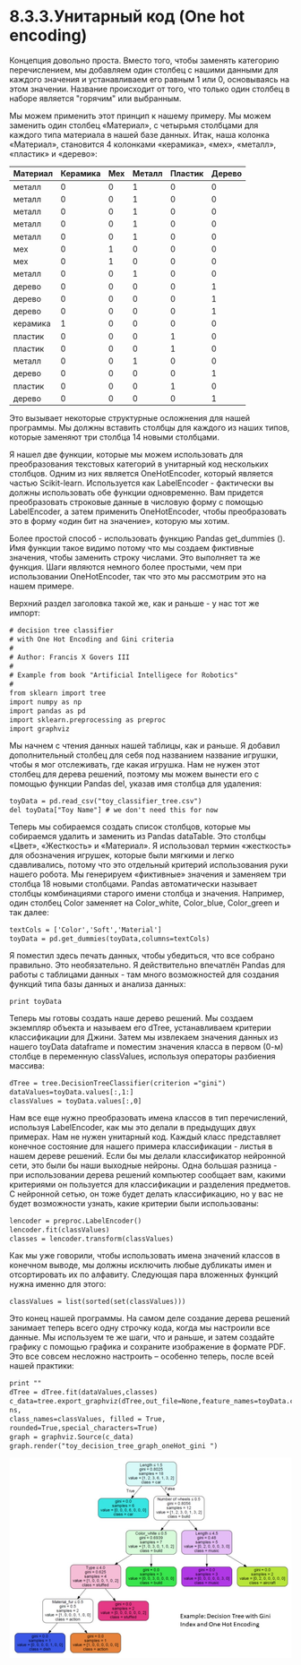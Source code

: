 # 8.3.3.Унитарный код \(One hot encoding\)

Концепция довольно проста. Вместо того, чтобы заменять категорию перечислением, мы добавляем один столбец с нашими данными для каждого значения и устанавливаем его равным 1 или 0, основываясь на этом значении. Название происходит от того, что только один столбец в наборе является "горячим" или выбранным.

Мы можем применить этот принцип к нашему примеру. Мы можем заменить один столбец «Материал», с четырьмя столбцами для каждого типа материала в нашей базе данных. Итак, наша колонка «Материал», становится 4 колонками «керамика», «мех», «металл», «пластик» и «дерево»:

| Материал | Керамика | Мех | Металл | Пластик | Дерево |
| :--- | :--- | :--- | :--- | :--- | :--- |
| металл | 0 | 0 | 1 | 0 | 0 |
| металл | 0 | 0 | 1 | 0 | 0 |
| металл | 0 | 0 | 1 | 0 | 0 |
| металл | 0 | 0 | 1 | 0 | 0 |
| металл | 0 | 0 | 1 | 0 | 0 |
| мех | 0 | 1 | 0 | 0 | 0 |
| мех | 0 | 1 | 0 | 0 | 0 |
| металл | 0 | 0 | 1 | 0 | 0 |
| дерево | 0 | 0 | 0 | 0 | 1 |
| дерево | 0 | 0 | 0 | 0 | 1 |
| дерево | 0 | 0 | 0 | 0 | 1 |
| керамика | 1 | 0 | 0 | 0 | 0 |
| пластик | 0 | 0 | 0 | 1 | 0 |
| пластик | 0 | 0 | 0 | 1 | 0 |
| металл | 0 | 0 | 1 | 0 | 0 |
| дерево | 0 | 0 | 0 | 0 | 1 |
| пластик | 0 | 0 | 0 | 1 | 0 |
| дерево | 0 | 0 | 0 | 0 | 1 |


  
Это вызывает некоторые структурные осложнения для нашей программы. Мы должны вставить столбцы для каждого из наших типов, которые заменяют три столбца 14 новыми столбцами.

Я нашел две функции, которые мы можем использовать для преобразования текстовых категорий в унитарный код нескольких столбцов. Одним из них является OneHotEncoder, который является частью Scikit-learn. Используется как LabelEncoder - фактически вы должны использовать обе функции одновременно. Вам придется преобразовать строковые данные в числовую форму с помощью LabelEncoder, а затем применить OneHotEncoder, чтобы преобразовать это в форму «один бит на значение», которую мы хотим.

Более простой способ - использовать функцию Pandas get\_dummies \(\). Имя функции такое видимо потому что мы создаем фиктивные значения, чтобы заменить строку числами. Это выполняет та же функция. Шаги являются немного более простыми, чем при использовании OneHotEncoder, так что это мы рассмотрим это на нашем примере.

Верхний раздел заголовка такой же, как и раньше - у нас тот же импорт:

```text
# decision tree classifier
# with One Hot Encoding and Gini criteria
#
# Author: Francis X Govers III
#
# Example from book "Artificial Intelligece for Robotics"
#
from sklearn import tree
import numpy as np
import pandas as pd
import sklearn.preprocessing as preproc
import graphviz
```

Мы начнем с чтения данных нашей таблицы, как и раньше. Я добавил дополнительный столбец для себя под названием название игрушки, чтобы я мог отслеживать, где какая игрушка. Нам не нужен этот столбец для дерева решений, поэтому мы можем вынести его с помощью функции Pandas del, указав имя столбца для удаления:

```text
toyData = pd.read_csv("toy_classifier_tree.csv")
del toyData["Toy Name"] # we don't need this for now
```


  
Теперь мы собираемся создать список столбцов, которые мы собираемся удалить и заменить из Pandas dataTable. Это столбцы «Цвет», «Жесткость» и «Материал». Я использовал термин «жесткость» для обозначения игрушек, которые были мягкими и легко сдавливались, потому что это отдельный критерий использования руки нашего робота. Мы генерируем «фиктивные» значения и заменяем три столбца 18 новыми столбцами. Pandas автоматически называет столбцы комбинациями старого имени столбца и значения. Например, один столбец Color заменяет на Color\_white, Color\_blue, Color\_green и так далее:

```text
textCols = ['Color','Soft','Material']
toyData = pd.get_dummies(toyData,columns=textCols)
```


  
Я поместил здесь печать данных, чтобы убедиться, что все собрано правильно. Это необязательно. Я действительно впечатлён Pandas для работы с таблицами данных - там много возможностей для создания функций типа базы данных и анализа данных:

```text
print toyData
```


  
Теперь мы готовы создать наше дерево решений. Мы создаем экземпляр объекта и называем его dTree, устанавливаем критерии классификации для Джини. Затем мы извлекаем значения данных из нашего toyData dataframe и поместим значения класса в первом \(0-м\) столбце в переменную classValues, используя операторы разбиения массива:

```text
dTree = tree.DecisionTreeClassifier(criterion ="gini")
dataValues=toyData.values[:,1:]
classValues = toyData.values[:,0]
```


  
Нам все еще нужно преобразовать имена классов в тип перечислений, используя LabelEncoder, как мы это делали в предыдущих двух примерах. Нам не нужен унитарный код. Каждый класс представляет конечное состояние для нашего примера классификации - листья в нашем дереве решений. Если бы мы делали классификатор нейронной сети, это были бы наши выходные нейроны. Одна большая разница - при использовании дерева решений компьютер сообщает вам, какими критериями он пользуется для классификации и разделения предметов. С нейронной сетью, он тоже будет делать классификацию, но у вас не будет возможности узнать, какие критерии были использованы:

```text
lencoder = preproc.LabelEncoder()
lencoder.fit(classValues)
classes = lencoder.transform(classValues)
```


  
Как мы уже говорили, чтобы использовать имена значений классов в конечном выводе, мы должны исключить любые дубликаты имен и отсортировать их по алфавиту. Следующая пара вложенных функций нужна именно  для этого:

```text
classValues = list(sorted(set(classValues)))
```


  
Это конец нашей программы. На самом деле создание дерева решений занимает теперь всего одну строчку кода, когда мы настроили все данные. Мы используем те же шаги, что и раньше, и затем создайте графику с помощью графика и сохраните изображение в формате PDF. Это все совсем несложно настроить – особенно теперь, после всей нашей практики:

```text
print ""
dTree = dTree.fit(dataValues,classes)
c_data=tree.export_graphviz(dTree,out_file=None,feature_names=toyData.colum
ns,
class_names=classValues, filled = True,
rounded=True,special_characters=True)
graph = graphviz.Source(c_data)
graph.render("toy_decision_tree_graph_oneHot_gini ")
```

![](../../../.gitbook/assets/image%20%286%29.png)



